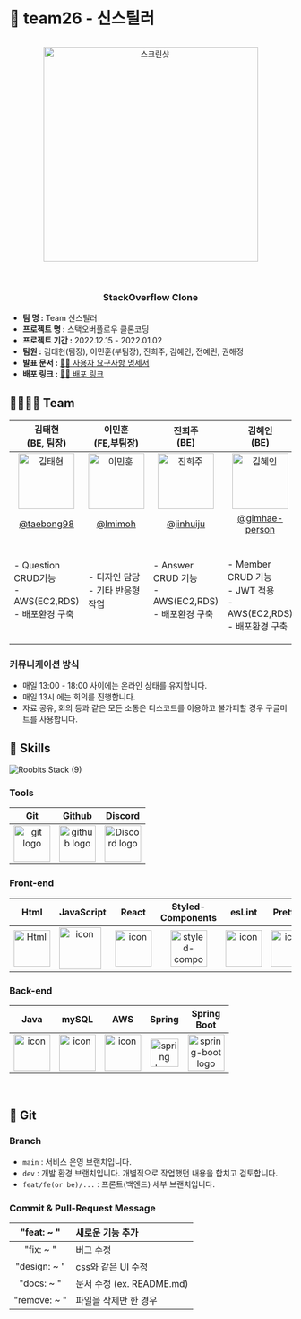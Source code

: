 <h1> 🎥 team26 - 신스틸러 </h1>
<div  align="center">
  <img width="40%" src=" " alt="">
</div>
<p align="center">
  <img width="383" alt="스크린샷" src="https://user-images.githubusercontent.com/109403559/210197169-d2ebddb1-9ba5-4999-b759-63ce4349bc65.png"/>
</p>
</br>
<h3 align="center"> StackOverflow Clone </h3>



- **팀 명 :**  Team 신스틸러
- **프로젝트 명 :** 스택오버플로우 클론코딩
- **프로젝트 기간 :** 2022.12.15 - 2022.01.02
- **팀원 :** 김태현(팀장), 이민훈(부팀장), 진희주, 김혜인, 전예린, 권해정
- **발표 문서 :** [💁🏻 사용자 요구사항 명세서 ](https://docs.google.com/spreadsheets/d/168JUeKaabCkAvCFBatJvYupZNaH3dFTM/edit?usp=sharing&ouid=109413448814502923968&rtpof=true&sd=true)
- **배포 링크 :** [💁🏻 배포 링크 ](http://ec2-43-200-68-32.ap-northeast-2.compute.amazonaws.com:8080/)



## 👨‍👩‍👧‍👦 Team
| 김태현<br>(BE, 팀장) | 이민훈<br>(FE,부팀장) | 진희주<br>(BE) | 김혜인<br>(BE) | 전예린<br>(FE) | 권해정<br>(FE) |
| :---: | :---: | :---: | :---: | :---: | :---: |
| <img alt="김태현" src="https://user-images.githubusercontent.com/96982575/210198376-8791b7b8-ceda-4248-a8b9-e820d7a68966.jpg" height="100" width="100"> | <img alt="이민훈" src="https://user-images.githubusercontent.com/96982575/210198509-d3b3be53-0542-4f01-9b4b-a34d5f4251de.jpg" height="100" width="100"> | <img alt="진희주" src="https://user-images.githubusercontent.com/96982575/210198379-c536d038-bf25-4bce-bd67-1e057626bddf.jpg" height="100" width="100"> | <img alt="김혜인" src="https://user-images.githubusercontent.com/96982575/210198512-645a7014-5d90-4f4d-83d8-ac644aa4c05c.png" height="100" width="100"> | <img alt="전예린" src="https://user-images.githubusercontent.com/96982575/210198515-b8223c5b-e652-42e9-92f5-08dba32fb832.jpeg" height="100" width="100"> | <img alt="권해정" src="https://user-images.githubusercontent.com/109403559/210201071-ac78b5fd-19a5-42ab-830d-b8ab56558209.jpg" height="100" width="100">
| [@taebong98](https://github.com/Gwanghyun-Jeon) |    [@lmimoh](https://github.com/nuuco) | [@jinhuiju](https://github.com/CHOHYUNHWA) | [@gimhae-person](https://github.com/EstelleYU) | [@sweetyr928](https://github.com/bytenari) | [@dongrri22](https://github.com/bytenari)
|<p align="left">- Question CRUD기능 <br/> - AWS(EC2,RDS) <br/> - 배포환경 구축 </p>|<p align="left">- 디자인 담당 <br/>- 기타 반응형 작업 </p>|<p align="left">- Answer CRUD 기능 <br/>- AWS(EC2,RDS)<br/> - 배포환경 구축 </p>|<p align="left"> <br/>- Member CRUD 기능 <br/> - JWT 적용 <br/>- AWS(EC2,RDS) <br/> - 배포환경 구축 </p>|<p align="left">- 룸 CRUD 기능<br/>- 룸 관련 제한 기능<br/>- 날씨 외부 API</p>|




### 커뮤니케이션 방식
- 매일 13:00 - 18:00 사이에는 온라인 상태를 유지합니다.
- 매일 13시 에는 회의를 진행합니다.
- 자료 공유, 회의 등과 같은 모든 소통은 디스코드를 이용하고 불가피할 경우 구글미트를 사용합니다. 



## 🔧 Skills
![Roobits Stack (9)](https://user-images.githubusercontent.com/73211553/195057855-ab580645-ecc4-43dd-b423-a1dd09b5bfcc.png)



### Tools
| Git | Github | Discord |
| :---: | :---: | :---: |
| <img alt="git logo" src="https://git-scm.com/images/logos/logomark-orange@2x.png" width="65" height="65" > | <img alt="github logo" src="https://github.githubassets.com/images/modules/logos_page/GitHub-Mark.png" width="65" height="65"> | <img alt="Discord logo" src="https://assets-global.website-files.com/6257adef93867e50d84d30e2/62595384e89d1d54d704ece7_3437c10597c1526c3dbd98c737c2bcae.svg" height="65" width="65"> |
### Front-end
| Html | JavaScript | React | Styled-<br>Components | esLint | Prettier |
| :---: | :---: | :---: | :---: | :---: | :---: |
| <img alt="Html" src ="https://upload.wikimedia.org/wikipedia/commons/thumb/6/61/HTML5_logo_and_wordmark.svg/440px-HTML5_logo_and_wordmark.svg.png" width="65" height="65" /> | <div style="display: flex; align-items: flex-start;"><img src="https://techstack-generator.vercel.app/js-icon.svg" alt="icon" width="75" height="75" /></div> | <div style="display: flex; align-items: flex-start;"><img src="https://techstack-generator.vercel.app/react-icon.svg" alt="icon" width="65" height="65" /></div> | <img src="https://styled-components.com/logo.png" alt="styled-components icon" width="65" height="65" /> | <div style="display: flex; align-items: flex-start;"><img src="https://techstack-generator.vercel.app/eslint-icon.svg" alt="icon" width="65" height="65" /></div> | <div style="display: flex; align-items: flex-start;"><img src="https://techstack-generator.vercel.app/prettier-icon.svg" alt="icon" width="65" height="65" /></div> |

### Back-end
| Java | mySQL | AWS | Spring | Spring<br>Boot |
| :---: | :---: | :---: | :---: | :---: |
| <div style="display: flex; align-items: flex-start;"><img src="https://techstack-generator.vercel.app/java-icon.svg" alt="icon" width="65" height="65" /></div> | <div style="display: flex; align-items: flex-start;"><img src="https://techstack-generator.vercel.app/mysql-icon.svg" alt="icon" width="65" height="65" /></div> | <div style="display: flex; align-items: flex-start;"><img src="https://techstack-generator.vercel.app/aws-icon.svg" alt="icon" width="65" height="65" /></div> | <img alt="spring logo" src="https://www.vectorlogo.zone/logos/springio/springio-icon.svg" height="50" width="50" > | <img alt="spring-boot logo" src="https://t1.daumcdn.net/cfile/tistory/27034D4F58E660F616" width="65" height="65" > |
<br/>


## 🌲 Git
### Branch
- `main` : 서비스 운영 브랜치입니다.
- `dev` : 개발 환경 브랜치입니다. 개별적으로 작업했던 내용을 합치고 검토합니다.
- `feat/fe(or be)/...` : 프론트(백엔드) 세부 브랜치입니다.


### Commit & Pull-Request Message
| "feat: ~ " | 새로운 기능 추가 |
| :---: | :--- |
| "fix: ~ " | 버그 수정 |
| "design: ~ " | css와 같은 UI 수정 |
| "docs: ~ " | 문서 수정 (ex. README.md) |
| "remove: ~ " | 파일을 삭제만 한 경우 |


